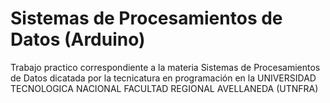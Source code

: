 
# Sistemas de Procesamientos de Datos (Arduino)

Trabajo practico correspondiente a la materia Sistemas de Procesamientos de Datos dicatada por la tecnicatura en programación en la UNIVERSIDAD TECNOLOGICA NACIONAL FACULTAD REGIONAL AVELLANEDA (UTNFRA)
